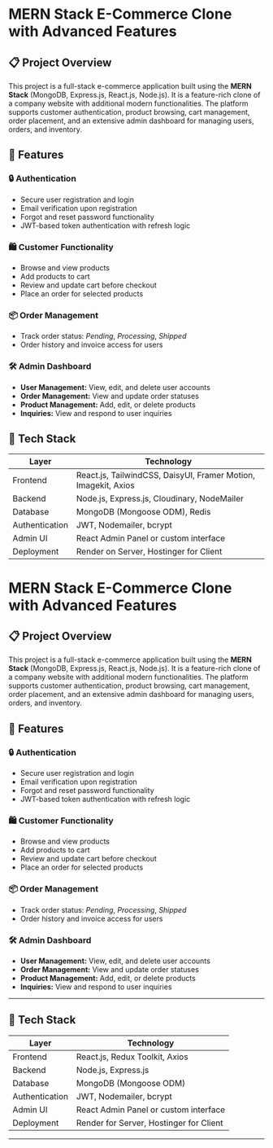 # MERN Stack E-Commerce Clone with Advanced Features

## 📋 Project Overview

This project is a full-stack e-commerce application built using the **MERN Stack** (MongoDB, Express.js, React.js, Node.js). It is a feature-rich clone of a company website with additional modern functionalities. The platform supports customer authentication, product browsing, cart management, order placement, and an extensive admin dashboard for managing users, orders, and inventory.

## 🚀 Features

### 🔒 Authentication
- Secure user registration and login
- Email verification upon registration
- Forgot and reset password functionality
- JWT-based token authentication with refresh logic

### 🛍️ Customer Functionality
- Browse and view products
- Add products to cart
- Review and update cart before checkout
- Place an order for selected products

### 📦 Order Management
- Track order status: *Pending*, *Processing*, *Shipped*
- Order history and invoice access for users

### 🛠️ Admin Dashboard
- **User Management:** View, edit, and delete user accounts
- **Order Management:** View and update order statuses
- **Product Management:** Add, edit, or delete products
- **Inquiries:** View and respond to user inquiries


## 🧰 Tech Stack

| Layer       | Technology               |
|-------------|---------------------------|
| Frontend    | React.js, TailwindCSS, DaisyUI, Framer Motion, Imagekit, Axios |
| Backend     | Node.js, Express.js, Cloudinary, NodeMailer|
| Database    | MongoDB (Mongoose ODM), Redis |
| Authentication | JWT, Nodemailer, bcrypt |
| Admin UI    | React Admin Panel or custom interface |
| Deployment  | Render on Server, Hostinger for Client |

# MERN Stack E-Commerce Clone with Advanced Features

## 📋 Project Overview

This project is a full-stack e-commerce application built using the **MERN Stack** (MongoDB, Express.js, React.js, Node.js). It is a feature-rich clone of a company website with additional modern functionalities. The platform supports customer authentication, product browsing, cart management, order placement, and an extensive admin dashboard for managing users, orders, and inventory.

## 🚀 Features

### 🔒 Authentication
- Secure user registration and login
- Email verification upon registration
- Forgot and reset password functionality
- JWT-based token authentication with refresh logic

### 🛍️ Customer Functionality
- Browse and view products
- Add products to cart
- Review and update cart before checkout
- Place an order for selected products

### 📦 Order Management
- Track order status: *Pending*, *Processing*, *Shipped*
- Order history and invoice access for users

### 🛠️ Admin Dashboard
- **User Management:** View, edit, and delete user accounts
- **Order Management:** View and update order statuses
- **Product Management:** Add, edit, or delete products
- **Inquiries:** View and respond to user inquiries

---

## 🧰 Tech Stack

| Layer       | Technology               |
|-------------|---------------------------|
| Frontend    | React.js, Redux Toolkit, Axios |
| Backend     | Node.js, Express.js       |
| Database    | MongoDB (Mongoose ODM)    |
| Authentication | JWT, Nodemailer, bcrypt |
| Admin UI    | React Admin Panel or custom interface |
| Deployment  | Render for Server, Hostinger for Client |

---
